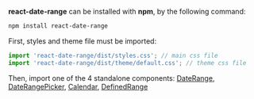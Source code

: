 **react-date-range** can be installed with **npm**, by the following command:

```bash static
npm install react-date-range
```

First, styles and theme file must be imported:

```js static
import 'react-date-range/dist/styles.css'; // main css file
import 'react-date-range/dist/theme/default.css'; // theme css file
```

Then, import one of the 4 standalone components: [DateRange](#daterange), [DateRangePicker](#daterangepicker), [Calendar](#calendar), [DefinedRange](#definedrange)
